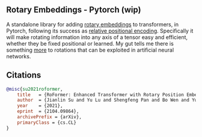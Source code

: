 ## Rotary Embeddings - Pytorch (wip)

A standalone library for adding <a href="https://arxiv.org/abs/2104.09864">rotary embeddings</a> to transformers, in Pytorch, following its success as <a href="https://blog.eleuther.ai/rotary-embeddings/">relative positional encoding</a>. Specifically it will make rotating information into any axis of a tensor easy and efficient, whether they be fixed positional or learned. My gut tells me there is something <a href="https://www.nature.com/articles/s41593-021-00821-9">more</a> to rotations that can be exploited in artificial neural networks.

## Citations

```bibtex
@misc{su2021roformer,
    title   = {RoFormer: Enhanced Transformer with Rotary Position Embedding}, 
    author  = {Jianlin Su and Yu Lu and Shengfeng Pan and Bo Wen and Yunfeng Liu},
    year    = {2021},
    eprint  = {2104.09864},
    archivePrefix = {arXiv},
    primaryClass = {cs.CL}
}
```
